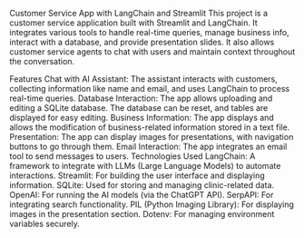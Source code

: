 Customer Service App with LangChain and Streamlit
This project is a customer service application built with Streamlit and LangChain. It integrates various tools to handle real-time queries, manage business info, interact with a database, and provide presentation slides. It also allows customer service agents to chat with users and maintain context throughout the conversation.

Features
Chat with AI Assistant: The assistant interacts with customers, collecting information like name and email, and uses LangChain to process real-time queries.
Database Interaction: The app allows uploading and editing a SQLite database. The database can be reset, and tables are displayed for easy editing.
Business Information: The app displays and allows the modification of business-related information stored in a text file.
Presentation: The app can display images for presentations, with navigation buttons to go through them.
Email Interaction: The app integrates an email tool to send messages to users.
Technologies Used
LangChain: A framework to integrate with LLMs (Large Language Models) to automate interactions.
Streamlit: For building the user interface and displaying information.
SQLite: Used for storing and managing clinic-related data.
OpenAI: For running the AI models (via the ChatGPT API).
SerpAPI: For integrating search functionality.
PIL (Python Imaging Library): For displaying images in the presentation section.
Dotenv: For managing environment variables securely.
